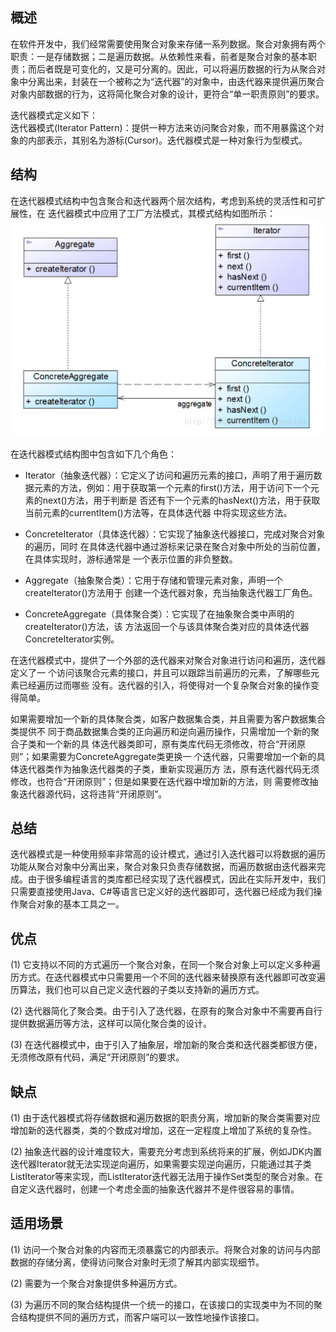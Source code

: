 ## 概述
在软件开发中，我们经常需要使用聚合对象来存储一系列数据。聚合对象拥有两个职责：一是存储数据；二是遍历数据。从依赖性来看，前者是聚合对象的基本职责；而后者既是可变化的，又是可分离的。因此，可以将遍历数据的行为从聚合对象中分离出来，封装在一个被称之为“迭代器”的对象中，由迭代器来提供遍历聚合对象内部数据的行为，这将简化聚合对象的设计，更符合“单一职责原则”的要求。

迭代器模式定义如下：  
迭代器模式(Iterator Pattern)：提供一种方法来访问聚合对象，而不用暴露这个对象的内部表示，其别名为游标(Cursor)。迭代器模式是一种对象行为型模式。

## 结构
在迭代器模式结构中包含聚合和迭代器两个层次结构，考虑到系统的灵活性和可扩展性，在
迭代器模式中应用了工厂方法模式，其模式结构如图所示：
![image](https://github.com/shenjy24/document/raw/master/images/iterator1.png)

在迭代器模式结构图中包含如下几个角色：
- Iterator（抽象迭代器）：它定义了访问和遍历元素的接口，声明了用于遍历数据元素的方法，例如：用于获取第一个元素的first()方法，用于访问下一个元素的next()方法，用于判断是
                                             否还有下一个元素的hasNext()方法，用于获取当前元素的currentItem()方法等，在具体迭代器
                                              中将实现这些方法。
- ConcreteIterator（具体迭代器）：它实现了抽象迭代器接口，完成对聚合对象的遍历，同时
  在具体迭代器中通过游标来记录在聚合对象中所处的当前位置，在具体实现时，游标通常是
  一个表示位置的非负整数。
  
- Aggregate（抽象聚合类）：它用于存储和管理元素对象，声明一个createIterator()方法用于
  创建一个迭代器对象，充当抽象迭代器工厂角色。

- ConcreteAggregate（具体聚合类）：它实现了在抽象聚合类中声明的createIterator()方法，该
  方法返回一个与该具体聚合类对应的具体迭代器ConcreteIterator实例。

在迭代器模式中，提供了一个外部的迭代器来对聚合对象进行访问和遍历，迭代器定义了一
个访问该聚合元素的接口，并且可以跟踪当前遍历的元素，了解哪些元素已经遍历过而哪些
没有。迭代器的引入，将使得对一个复杂聚合对象的操作变得简单。

如果需要增加一个新的具体聚合类，如客户数据集合类，并且需要为客户数据集合类提供不
同于商品数据集合类的正向遍历和逆向遍历操作，只需增加一个新的聚合子类和一个新的具
体迭代器类即可，原有类库代码无须修改，符合“开闭原则”；如果需要为ConcreteAggregate类更换一
个迭代器，只需要增加一个新的具体迭代器类作为抽象迭代器类的子类，重新实现遍历方
法，原有迭代器代码无须修改，也符合“开闭原则”；但是如果要在迭代器中增加新的方法，则
需要修改抽象迭代器源代码，这将违背“开闭原则”。

## 总结
迭代器模式是一种使用频率非常高的设计模式，通过引入迭代器可以将数据的遍历功能从聚合对象中分离出来，聚合对象只负责存储数据，而遍历数据由迭代器来完成。由于很多编程语言的类库都已经实现了迭代器模式，因此在实际开发中，我们只需要直接使用Java、C#等语言已定义好的迭代器即可，迭代器已经成为我们操作聚合对象的基本工具之一。

## 优点

(1) 它支持以不同的方式遍历一个聚合对象，在同一个聚合对象上可以定义多种遍历方式。在迭代器模式中只需要用一个不同的迭代器来替换原有迭代器即可改变遍历算法，我们也可以自己定义迭代器的子类以支持新的遍历方式。

(2) 迭代器简化了聚合类。由于引入了迭代器，在原有的聚合对象中不需要再自行提供数据遍历等方法，这样可以简化聚合类的设计。

(3) 在迭代器模式中，由于引入了抽象层，增加新的聚合类和迭代器类都很方便，无须修改原有代码，满足“开闭原则”的要求。

## 缺点
(1) 由于迭代器模式将存储数据和遍历数据的职责分离，增加新的聚合类需要对应增加新的迭代器类，类的个数成对增加，这在一定程度上增加了系统的复杂性。

(2) 抽象迭代器的设计难度较大，需要充分考虑到系统将来的扩展，例如JDK内置迭代器Iterator就无法实现逆向遍历，如果需要实现逆向遍历，只能通过其子类ListIterator等来实现，而ListIterator迭代器无法用于操作Set类型的聚合对象。在自定义迭代器时，创建一个考虑全面的抽象迭代器并不是件很容易的事情。

## 适用场景 
(1) 访问一个聚合对象的内容而无须暴露它的内部表示。将聚合对象的访问与内部数据的存储分离，使得访问聚合对象时无须了解其内部实现细节。

(2) 需要为一个聚合对象提供多种遍历方式。

(3) 为遍历不同的聚合结构提供一个统一的接口，在该接口的实现类中为不同的聚合结构提供不同的遍历方式，而客户端可以一致性地操作该接口。